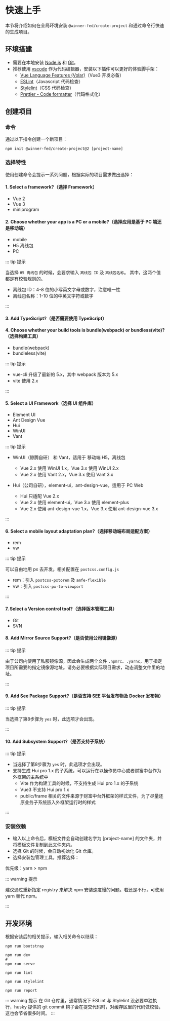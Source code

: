 # 快速上手

本节将介绍如何在全局环境安装 `@winner-fed/create-project` 和通过命令行快速的生成项目。

## 环境搭建

- 需要在本地安装 [Node.js](https://nodejs.org/en/) 和 [Git](https://git-scm.com/)。
- 推荐使用 [vscode](https://code.visualstudio.com/) 作为代码编辑器，安装以下插件可以更好的体验脚手架：
  - [Vue Language Features (Volar)](https://marketplace.visualstudio.com/items?itemName=johnsoncodehk.volar)（Vue3 开发必备）
  - [ESLint](https://marketplace.visualstudio.com/items?itemName=dbaeumer.vscode-eslint)（Javascript 代码检查）
  - [Stylelint](https://marketplace.visualstudio.com/items?itemName=stylelint.vscode-stylelint)（CSS 代码检查）
  - [Prettier - Code formatter](https://marketplace.visualstudio.com/items?itemName=esbenp.prettier-vscode)（代码格式化）

## 创建项目

### 命令

通过以下指令创建一个新项目：

<CodeGroup>
  <CodeGroupItem title="命令">

```bash:no-line-numbers
npm init @winner-fed/create-project@2 [project-name]
```

  </CodeGroupItem>
</CodeGroup>

### 选择特性

使用创建命令会提示一系列问题，根据实际的项目需求做出选择：

#### 1. Select a framework?（选择 Framework）

- Vue 2
- Vue 3
- miniprogram

#### 2. Choose whether your app is a PC or a mobile?（选择应用是基于 PC 端还是移动端）

- mobile
- H5 离线包
- PC

::: tip 提示

当选择 `H5 离线包` 的时候，会要求输入 `离线包 ID` 及 `离线包名称`。
其中，这两个值都是有校验规则的。
- 离线包 ID：4-8 位的小写英文字母或数字，注意唯一性
- 离线包名称：1-10 位的中英文字符或数字

:::

#### 3. Add TypeScript?（是否需要使用 TypeScript）

#### 4. Choose whether your build tools is bundle(webpack) or bundless(vite)?（选择构建工具）

- bundle(webpack)
- bundleless(vite)

::: tip 提示

- vue-cli 升级了最新的 5.x，其中 webpack 版本为 5.x
- vite 使用 2.x

:::


#### 5. Select a UI Framework（选择 UI 组件库）

- Element UI
- Ant Design Vue
- Hui
- WinUI  
- Vant

::: tip 提示

- WinUI（鲸腾自研） 和 Vant，适用于 移动端 H5，离线包
    - Vue 2.x 使用 WinUI 1.x，Vue 3.x 使用 WinUI 2.x
    - Vue 2.x 使用 Vant 2.x，Vue 3.x 使用 Vant 3.x
    
- Hui（公司自研），element-ui，ant-design-vue，适用于 PC Web
    - Hui 只适配 Vue 2.x
    - Vue 2.x 使用 element-ui，Vue 3.x 使用 element-plus
    - Vue 2.x 使用 ant-design-vue 1.x，Vue 3.x 使用 ant-design-vue 3.x
    
:::

#### 6. Select a mobile layout adaptation plan?（选择移动端布局适配方案）

- rem
- vw
  
::: tip 提示

可以自由地用 px 去开发。相关配置在 `postcss.config.js` 

- rem：引入 `postcss-pxtorem` 及 `amfe-flexible`
- vw：引入 `postcss-px-to-viewport`

:::

#### 7. Select a Version control tool?（选择版本管理工具）

- Git
- SVN

#### 8. Add Mirror Source Support?（是否使用公司镜像源）

::: tip 提示

由于公司内使用了私服镜像源，因此会生成两个文件 `.npmrc`、`.yarnc`，用于指定项目所需要的指定镜像源地址。请务必要根据实际项目需求，动态调整文件里的地址。

:::

#### 9. Add See Package Support?（是否支持 SEE 平台发布物及 Docker 发布物）

::: tip 提示

当选择了第8步骤为 `yes` 时，此选项才会出现。

:::

#### 10. Add Subsystem Support?（是否支持子系统）

::: tip 提示

- 当选择了第8步骤为 `yes` 时，此选项才会出现。
- 支持生成 Hui pro 1.x 的子系统，可以运行在以操作员中心或者财富中台作为外框架的主系统中 
  - Vite 作为构建工具的时候，不支持生成 Hui pro 1.x 的子系统
  - Vue3 不支持 Hui pro 1.x
  - public/frame 相关的文件来源于财富中台外框架的样式文件，为了尽量还原业务子系统嵌入外框架运行时的样式
    
:::

### 安装依赖

- 输入以上命令后，模板文件会自动创建名字为 [project-name] 的文件夹，并将模板文件复制到此文件夹内。
- 选择 Git 的时候，会自动初始化 Git 仓库。
- 选择安装包管理工具，推荐选择：

优先级：yarn > npm

::: warning 提示

建议通过重新指定 registry 来解决 npm 安装速度慢的问题。若还是不行，可使用 yarn 替代 npm。

:::

## 开发环境

根据安装后的相关提示，输入相关命令以继续：

<CodeGroup>
  <CodeGroupItem title="安装依赖">

```bash:no-line-numbers
npm run bootstrap
```

  </CodeGroupItem>

  <CodeGroupItem title="开发环境">

```bash:no-line-numbers
npm run dev
#
npm run serve
```

  </CodeGroupItem>

  <CodeGroupItem title="ESLint">

```bash:no-line-numbers
npm run lint
```

  </CodeGroupItem>
  <CodeGroupItem title="Stylelint">

```bash:no-line-numbers
npm run stylelint
```

  </CodeGroupItem>

  <CodeGroupItem title="包分析工具">

```bash:no-line-numbers
npm run report
```

  </CodeGroupItem>
</CodeGroup>

::: warning 提示
在 Git 仓库里，通常情况下 ESLint 与 Stylelint 没必要单独执行，husky 提供的 git commit 钩子会在提交代码时，对缓存区里的代码做校验，这也会节省很多时间。
:::

